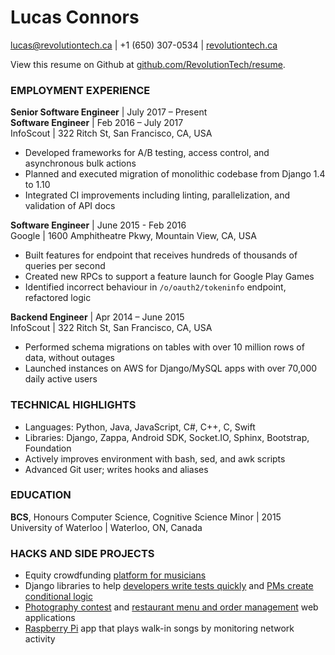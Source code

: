 Lucas Connors
==

lucas@revolutiontech.ca | +1 (650) 307-0534 | [revolutiontech.ca](http://revolutiontech.ca)

View this resume on Github at [github.com/RevolutionTech/resume](http://www.github.com/RevolutionTech/resume).

### EMPLOYMENT EXPERIENCE

**Senior Software Engineer** | July 2017 – Present
<br />**Software Engineer** | Feb 2016 – July 2017
<br />InfoScout | 322 Ritch St, San Francisco, CA, USA

- Developed frameworks for A/B testing, access control, and asynchronous bulk actions
- Planned and executed migration of monolithic codebase from Django 1.4 to 1.10
- Integrated CI improvements including linting, parallelization, and validation of API docs

**Software Engineer** | June 2015 - Feb 2016
<br />Google | 1600 Amphitheatre Pkwy, Mountain View, CA, USA

- Built features for endpoint that receives hundreds of thousands of queries per second
- Created new RPCs to support a feature launch for Google Play Games
- Identified incorrect behaviour in `/o/oauth2/tokeninfo` endpoint, refactored logic

**Backend Engineer** | Apr 2014 – June 2015
<br />InfoScout | 322 Ritch St, San Francisco, CA, USA

- Performed schema migrations on tables with over 10 million rows of data, without outages
- Launched instances on AWS for Django/MySQL apps with over 70,000 daily active users

### TECHNICAL HIGHLIGHTS

- Languages: Python, Java, JavaScript, C#, C++, C, Swift
- Libraries: Django, Zappa, Android SDK, Socket.IO, Sphinx, Bootstrap, Foundation
- Actively improves environment with bash, sed, and awk scripts
- Advanced Git user; writes hooks and aliases

### EDUCATION

**BCS**, Honours Computer Science, Cognitive Science Minor | 2015
<br />University of Waterloo | Waterloo, ON, Canada

### HACKS AND SIDE PROJECTS

- Equity crowdfunding [platform for musicians](https://github.com/RevolutionTech/perdiem-django)
- Django libraries to help [developers write tests quickly](https://github.com/RevolutionTech/django-pigeon) and [PMs create conditional logic](https://github.com/RevolutionTech/django-conditions)
- [Photography contest](https://github.com/RevolutionTech/flamingo) and [restaurant menu and order management](https://github.com/RevolutionTech/seared-quail) web applications
- [Raspberry Pi](https://github.com/RevolutionTech/hummingbird) app that plays walk-in songs by monitoring network activity
